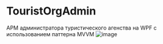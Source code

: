 # TouristOrgAdmin
АРМ администратора туристического агенства на WPF с использованием паттерна MVVM
![image](https://user-images.githubusercontent.com/91150975/221348315-bda9c346-e73e-455b-a4ca-d1e837e205f0.png)
